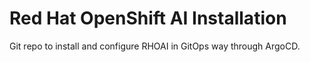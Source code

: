 # Red Hat OpenShift AI Installation

Git repo to install and configure RHOAI in GitOps way through ArgoCD.

``` sh

```